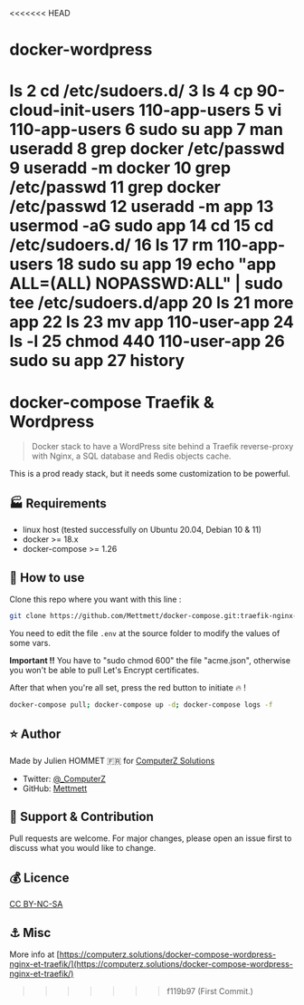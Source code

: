 <<<<<<< HEAD
# docker-wordpress

ls
    2  cd /etc/sudoers.d/
    3  ls
    4  cp 90-cloud-init-users 110-app-users
    5  vi 110-app-users
    6  sudo su app
    7  man useradd
    8  grep docker /etc/passwd
    9  useradd -m docker
   10  grep /etc/passwd
   11  grep docker /etc/passwd
   12  useradd -m app
   13  usermod -aG sudo app
   14  cd
   15  cd /etc/sudoers.d/
   16  ls
   17  rm 110-app-users
   18  sudo su app
   19  echo "app  ALL=(ALL) NOPASSWD:ALL" | sudo tee /etc/sudoers.d/app
   20  ls
   21  more app
   22  ls
   23  mv app 110-user-app
   24  ls -l
   25  chmod 440 110-user-app
   26  sudo su app
   27  history
=======
# docker-compose Traefik & Wordpress

> Docker stack to have a WordPress site behind a Traefik reverse-proxy with Nginx, a SQL database and Redis objects cache.

This is a prod ready stack, but it needs some customization to be powerful.

## :factory: Requirements

* linux host (tested successfully on Ubuntu 20.04, Debian 10 & 11)
* docker >= 18.x
* docker-compose >= 1.26

## :rocket: How to use

Clone this repo where you want with this line :

```bash
git clone https://github.com/Mettmett/docker-compose.git:traefik-nginx-wordpress-sql-redis
```

You need to edit the file `.env` at the source folder to modify the values of some vars.

**Important !!** You have to "sudo chmod 600" the file "acme.json", otherwise you won't be able to pull Let's Encrypt certificates.

After that when you're all set, press the red button to initiate :fire: !

```bash
docker-compose pull; docker-compose up -d; docker-compose logs -f
```

## :star: Author

Made by Julien HOMMET :fr: for [ComputerZ Solutions](https://computerz.solutions/)

* Twitter: [@_ComputerZ](https://twitter.com/_ComputerZ)
* GitHub: [Mettmett](https://github.com/Mettmett)

## :wrench: Support & Contribution

Pull requests are welcome. For major changes, please open an issue first to discuss what you would like to change.

## :moneybag: Licence

[CC BY-NC-SA](https://creativecommons.org/licenses/by-nc-sa/4.0)

## :anchor: Misc

More info at [https://computerz.solutions/docker-compose-wordpress-nginx-et-traefik/](https://computerz.solutions/docker-compose-wordpress-nginx-et-traefik/)
>>>>>>> f119b97 (First Commit.)
